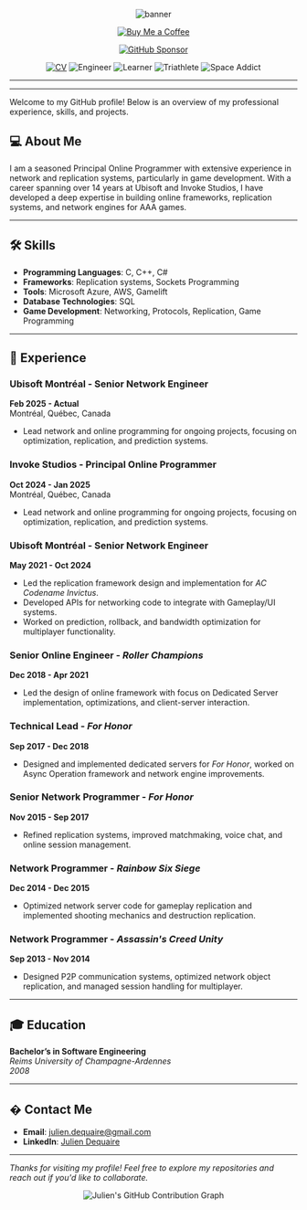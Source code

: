 
<p align="center">
	<img src="https://capsule-render.vercel.app/api?type=waving&color=0:6e48aa,100:9d50bb&height=180&section=header&text=Julien%20Dequaire&fontSize=40&fontAlign=50&fontColor=fff" alt="banner"/>
</p>

<p align="center">
	<a href="https://www.buymeacoffee.com/jdequaire" target="_blank">
		<img src="https://img.shields.io/badge/Buy%20Me%20a%20Coffee-%23FFDD00?style=for-the-badge&logo=buy-me-a-coffee&logoColor=black" alt="Buy Me a Coffee"/>
	</a>
</p>
<p align="center">
	<a href="https://github.com/sponsors/juliendequaire" target="_blank">
		<img src="https://img.shields.io/badge/GitHub%20Sponsor-%23EA4AAA?style=for-the-badge&logo=githubsponsors&logoColor=white" alt="GitHub Sponsor"/>
	</a>
</p>
<p align="center">
	<a href="http://juliendequaire.github.io"><img src="https://img.shields.io/badge/CV-View%20My%20CV-blueviolet?style=for-the-badge&logo=readthedocs&logoColor=white" alt="CV"/></a>
	<img src="https://img.shields.io/badge/Senior%20Software%20Engineer-%F0%9F%92%BB-blue?style=for-the-badge" alt="Engineer"/>
	<img src="https://img.shields.io/badge/Lifelong%20Learner-%F0%9F%93%9A-yellow?style=for-the-badge" alt="Learner"/>
	<img src="https://img.shields.io/badge/Triathlete-%F0%9F%8F%8A%F0%9F%9A%B2%F0%9F%8F%83-orange?style=for-the-badge" alt="Triathlete"/>
	<img src="https://img.shields.io/badge/Space%20Addict-%F0%9F%94%AD-black?style=for-the-badge" alt="Space Addict"/>
</p>

---


---

Welcome to my GitHub profile! Below is an overview of my professional experience, skills, and projects.

## ‍💻 About Me
I am a seasoned Principal Online Programmer with extensive experience in network and replication systems, particularly in game development. With a career spanning over 14 years at Ubisoft and Invoke Studios, I have developed a deep expertise in building online frameworks, replication systems, and network engines for AAA games.

---

## 🛠 Skills
- **Programming Languages**: C, C++, C#
- **Frameworks**: Replication systems, Sockets Programming
- **Tools**: Microsoft Azure, AWS, Gamelift
- **Database Technologies**: SQL
- **Game Development**: Networking, Protocols, Replication, Game Programming

---

## 💼 Experience

### Ubisoft Montréal - Senior Network Engineer
**Feb 2025 - Actual**  
Montréal, Québec, Canada  
- Lead network and online programming for ongoing projects, focusing on optimization, replication, and prediction systems.

### Invoke Studios - Principal Online Programmer
**Oct 2024 - Jan 2025**  
Montréal, Québec, Canada  
- Lead network and online programming for ongoing projects, focusing on optimization, replication, and prediction systems.

### Ubisoft Montréal - Senior Network Engineer
**May 2021 - Oct 2024**  
- Led the replication framework design and implementation for *AC Codename Invictus*.
- Developed APIs for networking code to integrate with Gameplay/UI systems.
- Worked on prediction, rollback, and bandwidth optimization for multiplayer functionality.

### Senior Online Engineer - *Roller Champions*
**Dec 2018 - Apr 2021**  
- Led the design of online framework with focus on Dedicated Server implementation, optimizations, and client-server interaction.

### Technical Lead - *For Honor*
**Sep 2017 - Dec 2018**  
- Designed and implemented dedicated servers for *For Honor*, worked on Async Operation framework and network engine improvements.

### Senior Network Programmer - *For Honor*
**Nov 2015 - Sep 2017**  
- Refined replication systems, improved matchmaking, voice chat, and online session management.

### Network Programmer - *Rainbow Six Siege*
**Dec 2014 - Dec 2015**  
- Optimized network server code for gameplay replication and implemented shooting mechanics and destruction replication.

### Network Programmer - *Assassin's Creed Unity*
**Sep 2013 - Nov 2014**  
- Designed P2P communication systems, optimized network object replication, and managed session handling for multiplayer.

---

## 🎓 Education
**Bachelor’s in Software Engineering**  
*Reims University of Champagne-Ardennes*  
*2008*

---

## � Contact Me
- **Email**: julien.dequaire@gmail.com
- **LinkedIn**: [Julien Dequaire](https://www.linkedin.com/in/juliendequaire/)

---

*Thanks for visiting my profile! Feel free to explore my repositories and reach out if you'd like to collaborate.*

<p align="center">
	<img src="https://ghchart.rshah.org/6e48aa/juliendequaire" alt="Julien's GitHub Contribution Graph"/>
</p>
